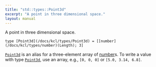 ```yaml
---
title: "std::types::Point3d"
excerpt: "A point in three dimensional space."
layout: manual
---
```


A point in three dimensional space.

```kcl
type [Point3d](/docs/kcl/types/Point3d) = [[number](/docs/kcl/types/number)(Length); 3]
```

[`Point3d`](/docs/kcl/types/Point3d) is an alias for a three-element array of [number](/docs/kcl/types/number)s. To write a value
with type [`Point3d`](/docs/kcl/types/Point3d), use an array, e.g., `[0, 0, 0]` or `[5.0, 3.14, 6.8]`.



